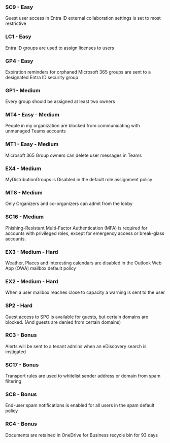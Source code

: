 ### SC9 - Easy
Guest user access in Entra ID external collaboration settings is set to most restrictive

### LC1 - Easy
Entra ID groups are used to assign licenses to users

### GP4 - Easy 
Expiration reminders for orphaned Microsoft 365 groups are sent to a designated Entra ID security group

### GP1 - Medium
Every group should be assigned at least two owners

### MT4 - Easy - Medium
People in my organization are blocked from communicating with unmanaged Teams accounts

### MT1 - Easy - Medium
Microsoft 365 Group owners can delete user messages in Teams

### EX4 - Medium
MyDistributionGroups is Disabled in the default role assignment policy

### MT8 - Medium
Only Organizers and co-organizers can admit from the lobby

### SC16 - Medium
Phishing-Resistant Multi-Factor Authentication (MFA) is required for accounts with privileged roles, except for emergency access or break-glass accounts.

### EX3 - Medium - Hard
Weather, Places and Interesting calendars are disabled in the Outlook Web App (OWA) mailbox default policy

### EX2 - Medium - Hard
When a user mailbox reaches close to capacity a warning is sent to the user

### SP2 - Hard
Guest access to SPO is available for guests, but certain domains are blocked. (And guests are denied from certain domains)

### RC3 - Bonus
Alerts will be sent to a tenant admins when an eDiscovery search is instigated

### SC17 - Bonus
Transport rules are used to whitelist sender address or domain from spam filtering

### SC8 - Bonus
End-user spam notifications is enabled for all users in the spam default policy

### RC4 - Bonus
Documents are retained in OneDrive for Business recycle bin for 93 days
